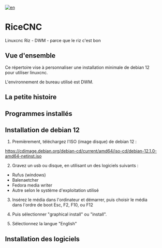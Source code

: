 [![en](https://img.shields.io/badge/lang-en-red.svg)](https://github.com/heavymetalthings/RiceCNC)

# RiceCNC
Linuxcnc Riz - DWM - parce que le riz c'est bon

## Vue d'ensemble
Ce répertoire vise à personnaliser une installation minimale de debian 12 pour utiliser linuxcnc.

L'environnement de bureau utilisé est DWM.

## La petite histoire



## Programmes installés

## Installation de debian 12

1) Premièrement, téléchargez l'ISO (image disque) de debian 12 : 

https://cdimage.debian.org/debian-cd/current/amd64/iso-cd/debian-12.1.0-amd64-netinst.iso

2) Gravez un usb ou disque, en utilisant un des logiciels suivants :

  * Rufus (windows)
  * Balenaetcher
  * Fedora media writer
  * Autre selon le système d'exploitation utilisé

3) Insérez le média dans l'ordinateur et démarrer, puis choisir le média dans l'ordre de boot Esc, F2, F10, ou F12

4) Puis sélectionner "graphical install" ou "install".

5) Sélectionnez la langue "English"



## Installation des logiciels

